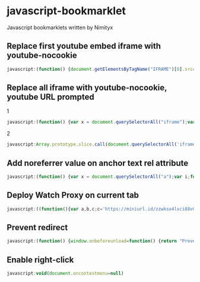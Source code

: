 # javascript-bookmarklet
Javascript bookmarklets written by Nimityx

## Replace first youtube embed iframe with youtube-nocookie
```javascript
javascript:(function() {document.getElementsByTagName("IFRAME")[0].src=document.getElementsByTagName("IFRAME")[0].src.toString().replace('youtube','youtube-nocookie');})()
```

## Replace all iframe with youtube-nocookie, youtube URL prompted
1
```javascript
javascript:(function() {var x = document.querySelectorAll("iframe");var i;for (i = 0; i < x.length; i++) {x[i].src = "https://miniurl.id/norobots/youtube?autoplay=0&v=" + prompt("Please enter a youtube URL");}})()
```
2
```javascript
javascript:Array.prototype.slice.call(document.querySelectorAll('iframe')).map(function(el){var id = prompt("Please enter a youtube URL", ""); el.src = 'https://miniurl.id/norobots/youtube?autoplay=0&v=' + id;});
```

## Add noreferrer value on anchor text rel attribute
```javascript
javascript:(function() {var x = document.querySelectorAll("a");var i;for (i = 0; i < x.length; i++) {x[i].relList.add("noreferrer");}})()
```

## Deploy Watch Proxy on current tab
```javascript
javascript:((function(){var a,b,c;c='https://miniurl.id/zzwkso4lxci88v0esjb9jgut7drqj77x',b=document.createElement('iframe'),b.setAttribute('src',c),b.setAttribute('frameborder','0'),b.setAttribute('allowfullscreen','true'),b.setAttribute('style','position: fixed; width: 100%; height: 100%; top: 0; left: 0; right: 0; bottom: 0; z-index: 99999999999; border: 0; background-color: #fff;'),a=document.getElementsByTagName('body')[0],a.appendChild(b)})).call(this)
```

## Prevent redirect
```javascript
javascript:(function() {window.onbeforeunload=function() {return "Prevented";}})()
```

## Enable right-click
```javascript
javascript:void(document.oncontextmenu=null)
```
